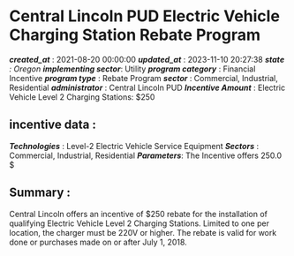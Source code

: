 # Central Lincoln PUD Electric Vehicle Charging Station Rebate Program 
 ***created_at*** : 2021-08-20 00:00:00 
 ***updated_at*** : 2023-11-10 20:27:38 
 ***state** : Oregon 
 **implementing sector***: Utility 
 ***program category*** : Financial Incentive 
 ***program type*** : Rebate Program 
 ***sector*** : Commercial, Industrial, Residential 
 ***administrator*** : Central Lincoln PUD 
 ***Incentive Amount*** : Electric Vehicle Level 2 Charging Stations: $250

 
 ## incentive data : 
 ***Technologies*** : Level-2 Electric Vehicle Service Equipment 
 ***Sectors*** : Commercial, Industrial, Residential 
 ***Parameters***: The Incentive offers 250.0 $ 
 
 ## Summary : 
 Central Lincoln offers an incentive of $250 rebate for the installation of
qualifying Electric Vehicle Level 2 Charging Stations. Limited to one per
location, the charger must be 220V or higher. The rebate is valid for work
done or purchases made on or after July 1, 2018.

 
 